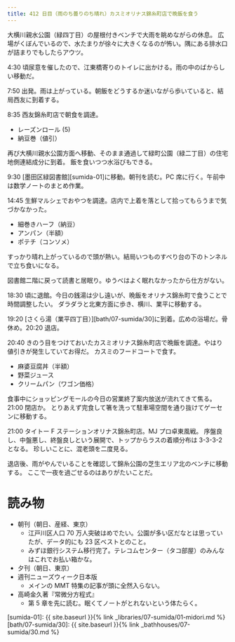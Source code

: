 ```yaml
---
title: 412 日目（雨のち曇りのち晴れ）カスミオリナス錦糸町店で晩飯を食う
---
```


大横川親水公園（緑四丁目）の屋根付きベンチで大雨を眺めながらの休息。
広場がくぼんでいるので、水たまりが徐々に大きくなるのが怖い。隅にある排水口が詰まりでもしたらアウツ。

4:30 頃尿意を催したので、江東橋寄りのトイレに出かける。雨の中のばからしい移動だ。

7:50 出発。雨は上がっている。朝飯をどうするか迷いながら歩いていると、結局西友に到着する。

8:35 西友錦糸町店で朝食を調達。

* レーズンロール (5)
* 納豆巻（値引）

再び大横川親水公園方面へ移動、そのまま通過して緑町公園（緑二丁目）の住宅地側連結成分に到着。
飯を食いつつ水浴びもできる。

9:30 [墨田区緑図書館][sumida-01]に移動。朝刊を読む。PC 席に行く。午前中は数学ノートのまとめ作業。

14:45 生鮮マルシェでおやつを調達。店内で上着を落として拾ってもらうまで気づかなかった。

* 細巻きハーフ（納豆）
* アンパン（半額）
* ポテチ（コンソメ）

すっかり晴れ上がっているので頭が熱い。結局いつものすべり台の下のトンネルで立ち食いになる。

図書館二階に戻って読書と居眠り。ゆうべはよく眠れなかったから仕方がない。

18:30 頃に退館。今日の銭湯は少し遠いが、晩飯をオリナス錦糸町で食うことで時間調整したい。
ダラダラと北東方面に歩き、横川、業平に移動する。

19:20 [さくら湯（業平四丁目）][bath/07-sumida/30]に到着。広めの浴場だ。骨休め。20:20 退店。

20:40 きのう目をつけておいたカスミオリナス錦糸町店で晩飯を調達。やはり値引きが発生していてお得だ。
カスミのフードコートで食す。

* 麻婆豆腐丼（半額）
* 野菜ジュース
* クリームパン（ワゴン価格）

食事中にショッピングモールの今日の営業終了案内放送が流れてきて焦る。21:00 閉店か。
とりあえず完食して箸を洗って駐車場空間を通り抜けてゲーセンに移動する。

21:00 タイトー F ステーションオリナス錦糸町店。MJ プロ卓東風戦。
序盤良し、中盤悪し、終盤良しという展開で、トップからラスの着順分布は 3-3-3-2 となる。
珍しいことに、混老頭を二度見る。

退店後、雨がやんでいることを確認して錦糸公園の芝生エリア北のベンチに移動する。
ここで一夜を過ごせるのはありがたいことだ。

# 読み物

* 朝刊（朝日、産経、東京）
  * 江戸川区人口 70 万人突破はめでたい。公園が多い区だなとは思っていたが、データ的にも 23 区ベストとのこと。
  * みずほ銀行システム移行完了。テレコムセンター（タコ部屋）のみんなはこれでお払い箱かな。
* 夕刊（朝日、東京）
* 週刊ニューズウィーク日本版
  * メインの MMT 特集の記事が頭に全然入らない。
* 高崎金久著『常微分方程式』
  * 第 5 章を先に読む。眠くてノートがとれないという体たらく。

[sumida-01]: {{ site.baseurl }}{% link _libraries/07-sumida/01-midori.md %}
[bath/07-sumida/30]: {{ site.baseurl }}{% link _bathhouses/07-sumida/30.md %}
